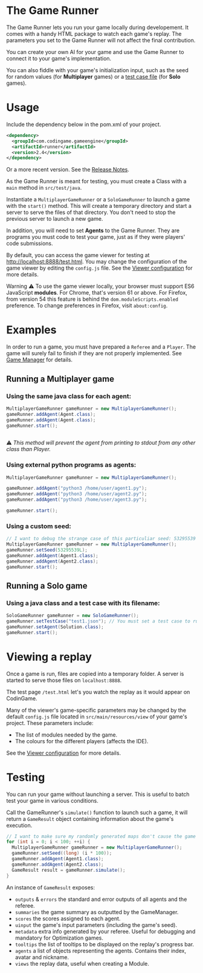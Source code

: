 # The Game Runner

The Game Runner lets you run your game locally during developement. It comes with a handy HTML package to watch each game's replay. The parameters you set to the Game Runner will not affect the final contribution.

You can create your own AI for your game and use the Game Runner to connect it to your game's implementation.

You can also fiddle with your game's initialization input, such as the seed for random values (for **Multiplayer** games) or a [test case file](core-4-configuration.md#test-case-file) (for **Solo** games).

# Usage

Include the dependency below in the pom.xml of your project.
```xml
<dependency>
  <groupId>com.codingame.gameengine</groupId>
  <artifactId>runner</artifactId>
  <version>2.4</version>
</dependency>
```
Or a more recent version. See the [Release Notes](misc/misc-3-release-notes.md).

As the Game Runner is meant for testing, you must create a Class with a `main` method in `src/test/java`.

Instantiate a `MultiplayerGameRunner` or a `SoloGameRunner` to launch a game with the `start()` method. This will create a temporary directory and start a server to serve the files of that directory. You don't need to stop the previous server to launch a new game.

In addition, you will need to set **Agents** to the Game Runner. They are programs you must code to test your game, just as if they were players' code submissions.

By default, you can access the game viewer for testing at [http://localhost:8888/test.html](http://localhost:8888/test.html). You may change the configuration of the game viewer by editing the `config.js` file. See the [Viewer configuration](core-4-configuration.md#viewer-configuration) for more details.

Warning ⚠ To use the game viewer locally, your browser must support ES6 JavaScript **modules**. For Chrome, that's version 61 or above. For Firefox, from version 54 this feature is behind the `dom.moduleScripts.enabled` preference. To change preferences in Firefox, visit `about:config`.


# Examples

In order to run a game, you must have prepared a `Referee` and a `Player`. The game will surely fail to finish if they are not properly implemented. See [Game Manager](core-3-game-manager.md) for details.

## Running a **Multiplayer** game

### Using the same java class for each agent:
```java
MultiplayerGameRunner gameRunner = new MultiplayerGameRunner();
gameRunner.addAgent(Agent.class);
gameRunner.addAgent(Agent.class);
gameRunner.start();
    
```
⚠ _This method will prevent the agent from printing to stdout from any other class than Player._

### Using external python programs as agents:
```java
MultiplayerGameRunner gameRunner = new MultiplayerGameRunner();

gameRunner.addAgent("python3 /home/user/agent1.py");
gameRunner.addAgent("python3 /home/user/agent2.py");
gameRunner.addAgent("python3 /home/user/agent3.py");

gameRunner.start();
```

### Using a custom seed:
```java
// I want to debug the strange case of this particuliar seed: 53295539
MultiplayerGameRunner gameRunner = new MultiplayerGameRunner();
gameRunner.setSeed(53295539L);
gameRunner.addAgent(Agent1.class);
gameRunner.addAgent(Agent2.class);
gameRunner.start();
```

## Running a **Solo** game

### Using a java class and a test case with its filename:
```java
SoloGameRunner gameRunner = new SoloGameRunner();
gameRunner.setTestCase("test1.json"); // You must set a test case to run your game.
gameRunner.setAgent(Solution.class);
gameRunner.start();
```

# Viewing a replay

Once a game is run, files are copied into a temporary folder. A server is started to serve those files on `localhost:8888`.

The test page `/test.html` let's you watch the replay as it would appear on CodinGame.

Many of the viewer's game-specific parameters may be changed by the default `config.js` file located in `src/main/resources/view` of your game's project. These parameters include: 
* The list of modules needed by the game.
* The colours for the different players (affects the IDE).

See the [Viewer configuration](core-4-configuration.md#viewer-configuration) for more details.

# Testing

You can run your game without launching a server. This is useful to batch test your game in various conditions.

Call the GameRunner's `simulate()` function to launch such a game, it will return a `GameResult` object containing information about the game's execution.

```java
// I want to make sure my randomly generated maps don't cause the game to crash
for (int i = 0; i < 100; ++i) {
  MultiplayerGameRunner gameRunner = new MultiplayerGameRunner();
  gameRunner.setSeed((long) (i * 100));
  gameRunner.addAgent(Agent1.class);
  gameRunner.addAgent(Agent2.class);
  GameResult result = gameRunner.simulate();
}
```

An instance of `GameResult` exposes:
  * `outputs` & `errors` the standard and error outputs of all agents and the referee.
  * `summaries` the game summary as outputted by the GameManager.
  * `scores` the scores assigned to each agent.
  * `uinput` the game's input parameters (including the game's seed).
  * `metadata` extra info generated by your referee. Useful for debugging and mandatory for Optimization games.
  * `tooltips` the list of tooltips to be displayed on the replay's progress bar.
  * `agents` a list of objects representing the agents. Contains their index, avatar and nickname.
  * `views` the replay data, useful when creating a Module.



